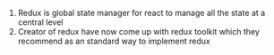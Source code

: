 1. Redux is global state manager for react to manage all the state at a central level
2. Creator of redux have now come up with redux toolkit which they recommend as an standard way to implement redux